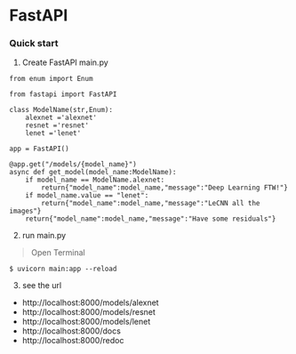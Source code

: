 
# FastAPI


### Quick start
1. Create FastAPI main.py
```
from enum import Enum

from fastapi import FastAPI

class ModelName(str,Enum):
    alexnet ='alexnet'
    resnet ='resnet'
    lenet ='lenet'

app = FastAPI()

@app.get("/models/{model_name}")
async def get_model(model_name:ModelName):
    if model_name == ModelName.alexnet:
        return{"model_name":model_name,"message":"Deep Learning FTW!"}
    if model_name.value == "lenet":
        return{"model_name":model_name,"message":"LeCNN all the images"}
    return{"model_name":model_name,"message":"Have some residuals"}

```


2. run main.py
> Open Terminal

```
$ uvicorn main:app --reload
```


3. see the url

* http://localhost:8000/models/alexnet
* http://localhost:8000/models/resnet
* http://localhost:8000/models/lenet
* http://localhost:8000/docs
* http://localhost:8000/redoc
